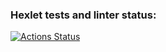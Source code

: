 ### Hexlet tests and linter status:
[![Actions Status](https://github.com/Maria-Petroffa/frontend-project-lvl1/workflows/hexlet-check/badge.svg)](https://github.com/Maria-Petroffa/frontend-project-lvl1/actions)